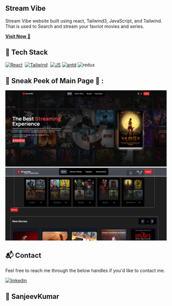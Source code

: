 ## Stream Vibe

Stream Vibe website built using react, Tailwind3, JavaScript, and Tailwind. That is used to Search and stream your favriot movies and series.

<a href="https://streamvibe-io.netlify.app/" target="_blank">**Visit Now** 🚀</a>

## 📌 Tech Stack

[![React](https://img.shields.io/badge/react%20-%23E34F26.svg?&style=for-the-badge&logo=react&logoColor=white)](https://github.com/jigar-sable/Portfolio-Website/search?l=html)&nbsp;
[![Tailwind](https://img.shields.io/badge/Tailwind3%20-%231572B6.svg?&style=for-the-badge&logo=Tailwind3&logoColor=white)](https://github.com/jigar-sable/Portfolio-Website/search?l=Tailwind)&nbsp;
[![JS](https://img.shields.io/badge/javascript%20-%23323330.svg?&style=for-the-badge&logo=javascript&logoColor=%23F7DF1E)](https://github.com/jigar-sable/Portfolio-Website/search?l=javascript)
[![antd](https://img.shields.io/badge/antd%20-%23323330.svg?&style=for-the-badge&logo=antd&logoColor=%23F7DF1E)](https://github.com/jigar-sable/Portfolio-Website/search?l=antd)
<img alt="redux" src="https://img.shields.io/badge/redux-%230769AD.svg?style=for-the-badge&logo=redux&logoColor=white"/>

## 📌 Sneak Peek of Main Page 🙈 :

![Main-Page](./public/preview1.png)
![Movies](https://github.com/Sanjeevkumar-woks/StreamVibe/blob/master/public/Preview2.png?raw=true)

<h2>📬 Contact</h2>

Feel free to reach me through the below handles if you'd like to contact me.

[![linkedin](https://img.shields.io/badge/LinkedIn-0077B5?style=for-the-badge&logo=linkedin&logoColor=white)](https://www.linkedin.com/in/sanjeevkumar-managutti/)

## 💖 SanjeevKumar
